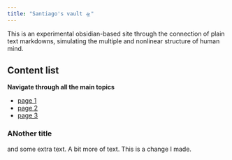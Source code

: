 ```yaml
---
title: "Santiago's vault 🛸"
---
```

This is an experimental obsidian-based site through the connection of plain text markdowns, simulating the multiple and nonlinear structure of human mind.

## Content list
**Navigate through all the main topics**

- [page 1](notes/page%201.md)
- [page 2](notes/page%202.md)
- [page 3](notes/page%203.md)

### ANother title
and some extra text. A bit more of text. This is a change I made. 